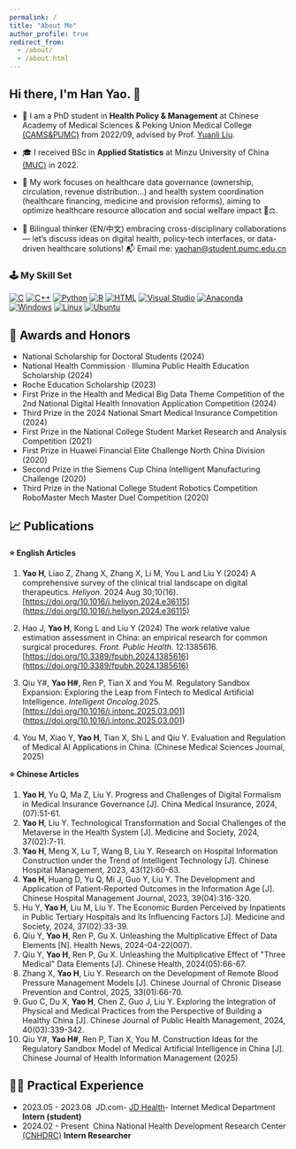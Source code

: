 ```yaml
---
permalink: /
title: "About Me"
author_profile: true
redirect_from: 
  - /about/
  - /about.html
---
```



## Hi there, I'm Han Yao. 👋
* 🔭 I am a PhD student in **Health Policy & Management** at Chinese Academy of Medical Sciences & Peking Union Medical College [(CAMS&PUMC)](https://www.pumc.edu.cn/) from 2022/09, advised by Prof. [Yuanli Liu](http://pumc.teacher.360eol.com/teacherBasic/preview?teacherId=4919&previewCode=). 

* 🎓 I received BSc in **Applied Statistics** at Minzu University of China [(MUC)](https://www.muc.edu.cn/) in 2022. 

* 🌱 My work focuses on healthcare data governance (ownership, circulation, revenue distribution…) and health system coordination (healthcare financing, medicine and provision reforms), aiming to optimize healthcare resource allocation and social welfare impact 🏥⚖️.

* 🌋 Bilingual thinker (EN/中文) embracing cross-disciplinary collaborations — let’s discuss ideas on digital health, policy-tech interfaces, or data-driven healthcare solutions! 📬 Email me: yaohan@student.pumc.edu.cn


### 🕹️ My Skill Set

[![C](https://img.shields.io/badge/C-00599C?logo=c&logoColor=white)](#)
[![C++](https://img.shields.io/badge/C++-%2300599C.svg?logo=c%2B%2B&logoColor=white)](#)
[![Python](https://img.shields.io/badge/Python-3776AB?logo=python&logoColor=fff)](#)
[![R](https://img.shields.io/badge/R-%23276DC3.svg?logo=r&logoColor=white)](#)
[![HTML](https://img.shields.io/badge/HTML-%23E34F26.svg?logo=html5&logoColor=white)](#)
[![Visual Studio](https://custom-icon-badges.demolab.com/badge/Visual%20Studio-5C2D91.svg?&logo=visual-studio&logoColor=white)](#) 
[![Anaconda](https://img.shields.io/badge/Anaconda-44A833?logo=anaconda&logoColor=fff)](#)
[![Windows](https://custom-icon-badges.demolab.com/badge/Windows-0078D6?logo=windows11&logoColor=white)](#)
[![Linux](https://img.shields.io/badge/Linux-FCC624?logo=linux&logoColor=black)](#)
[![Ubuntu](https://img.shields.io/badge/Ubuntu-E95420?logo=ubuntu&logoColor=white)](#)


🔖 Awards and Honors
------
-   National Scholarship for Doctoral Students (2024)
-   National Health Commission · Illumina Public Health Education Scholarship (2024)
-   Roche Education Scholarship (2023)
-   First Prize in the Health and Medical Big Data Theme Competition of the 2nd National Digital Health Innovation Application Competition (2024)
-   Third Prize in the 2024 National Smart Medical Insurance Competition (2024)
-   First Prize in the National College Student Market Research and Analysis Competition (2021)
-   First Prize in Huawei Financial Elite Challenge North China Division (2020)
-   Second Prize in the Siemens Cup China Intelligent Manufacturing Challenge (2020)
-   Third Prize in the National College Student Robotics Competition RoboMaster Mech Master Duel Competition (2020)


📈 Publications
------
**⭐ English Articles**

1.  **Yao H**, Liao Z, Zhang X, Zhang X, Li M, You L and Liu Y (2024) A comprehensive survey of the clinical trial landscape on digital therapeutics. *Heliyon*. 2024 Aug 30;10(16). [https://doi.org/10.1016/j.heliyon.2024.e36115](https://doi.org/10.1016/j.heliyon.2024.e36115)
        
1.  Hao J, **Yao H**, Kong L and Liu Y (2024) The work relative value estimation assessment in China: an empirical research for common surgical procedures. *Front. Public Health*. 12:1385616. [https://doi.org/10.3389/fpubh.2024.1385616](https://doi.org/10.3389/fpubh.2024.1385616)
        
        
1.  Qiu Y#, **Yao H#**, Ren P, Tian X and You M. Regulatory Sandbox Expansion: Exploring the Leap from Fintech to Medical Artificial Intelligence. *Intelligent Oncolog*.2025. [https://doi.org/10.1016/j.intonc.2025.03.001] (https://doi.org/10.1016/j.intonc.2025.03.001)


1.  You M, Xiao Y, **Yao H**, Tian X, Shi L and Qiu Y. Evaluation and Regulation of Medical AI Applications in China. (Chinese Medical Sciences Journal, 2025)

   

**⭐ Chinese Articles**
1.  **Yao H**, Yu Q, Ma Z, Liu Y. Progress and Challenges of Digital Formalism in Medical Insurance Governance [J]. China Medical Insurance, 2024, (07):51-61.
1.  **Yao H**, Liu Y. Technological Transformation and Social Challenges of the Metaverse in the Health System [J]. Medicine and Society, 2024, 37(02):7-11.
1.  **Yao H**, Meng X, Lu T, Wang B, Liu Y. Research on Hospital Information Construction under the Trend of Intelligent Technology [J]. Chinese Hospital Management, 2023, 43(12):60-63.
1.  **Yao H**, Huang D, Yu Q, Mi J, Guo Y, Liu Y. The Development and Application of Patient-Reported Outcomes in the Information Age [J]. Chinese Hospital Management Journal, 2023, 39(04):316-320.
1.  Hu Y, **Yao H**, Liu M, Liu Y. The Economic Burden Perceived by Inpatients in Public Tertiary Hospitals and Its Influencing Factors [J]. Medicine and Society, 2024, 37(02):33-39.
1.  Qiu Y, **Yao H**, Ren P, Gu X. Unleashing the Multiplicative Effect of Data Elements [N]. Health News, 2024-04-22(007).
1.  Qiu Y, **Yao H**, Ren P, Gu X. Unleashing the Multiplicative Effect of "Three Medical" Data Elements [J]. Chinese Health, 2024(05):66-67.
1.  Zhang X, **Yao H**, Liu Y. Research on the Development of Remote Blood Pressure Management Models [J]. Chinese Journal of Chronic Disease Prevention and Control, 2025, 33(01):66-70.
1.  Guo C, Du X, **Yao H**, Chen Z, Guo J, Liu Y. Exploring the Integration of Physical and Medical Practices from the Perspective of Building a Healthy China [J]. Chinese Journal of Public Health Management, 2024, 40(03):339-342.
1.  Qiu Y#, **Yao H#**, Ren P, Tian X, You M. Construction Ideas for the Regulatory Sandbox Model of Medical Artificial Intelligence in China [J]. Chinese Journal of Health Information Management (2025)



🧑‍💻 Practical Experience
------
-   2023.05 - 2023.08      JD.com- [JD Health](https://www.jdh.com/)- Internet Medical Department     **Intern (student)**
-   2024.02 - Present      China National Health Development Research Center [(CNHDRC)](http://www.nhei.cn/)    **Intern Researcher**



